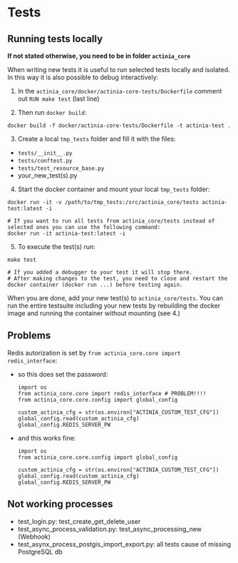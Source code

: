 # Tests



## Running tests locally

__If not stated otherwise, you need to be in folder `actinia_core`__

When writing new tests it is useful to run selected tests locally and isolated. In this way it is also possible to debug interactively:

1. In the `actinia_core/docker/actinia-core-tests/Dockerfile` comment out `RUN make test` (last line)

2. Then run `docker build`:
```
docker build -f docker/actinia-core-tests/Dockerfile -t actinia-test .
```
3. Create a local `tmp_tests` folder and fill it with the files:

- `tests/__init__.py`
- `tests/conftest.py`
- `tests/test_resource_base.py`
- your_new_test(s).py


4. Start the docker container and mount your local `tmp_tests` folder:

```
docker run -it -v /path/to/tmp_tests:/src/actinia_core/tests actinia-test:latest -i

# If you want to run all tests from actinia_core/tests instead of selected ones you can use the following command:
docker run -it actinia-test:latest -i

```

5. To execute the test(s) run:

```
make test

# If you added a debugger to your test it will stop there.
# After making changes to the test, you need to close and restart the docker container (docker run ...) before testing again.
```

When you are done, add your new test(s) to `actinia_core/tests`. You can run the entire testsuite including your new tests by rebuilding the docker image and running the container without mounting (see 4.)


## Problems
Redis autorization is set by `from actinia_core.core import redis_interface`:
  * so this does set the password:
    ```
    import os
    from actinia_core.core import redis_interface # PROBLEM!!!!
    from actinia_core.core.config import global_config

    custom_actinia_cfg = str(os.environ["ACTINIA_CUSTOM_TEST_CFG"])
    global_config.read(custom_actinia_cfg)
    global_config.REDIS_SERVER_PW
    ```
  * and this works fine:
    ```
    import os
    from actinia_core.core.config import global_config

    custom_actinia_cfg = str(os.environ["ACTINIA_CUSTOM_TEST_CFG"])
    global_config.read(custom_actinia_cfg)
    global_config.REDIS_SERVER_PW
    ```

## Not working processes
* test_login.py: test_create_get_delete_user
* test_async_process_validation.py: test_async_processing_new (Webhook)
* test_asynx_process_postgis_import_export.py: all tests cause of missing PostgreSQL db
